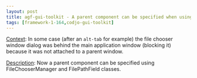 ```yaml
---
layout: post
title: agf-gui-toolkit - A parent component can be specified when using FileChooserManager and FilePathField classes
tags: [framework-1-164,codjo-gui-toolkit]
---
```

<u>Context</u>:
In some case (after an ```alt-tab``` for example) the file chooser window dialog was behind the main application window (blocking it) because it was not attached to a parent window.

<u>Description</u>:
Now a parent component can be specified using FileChooserManager and FilePathField classes.
